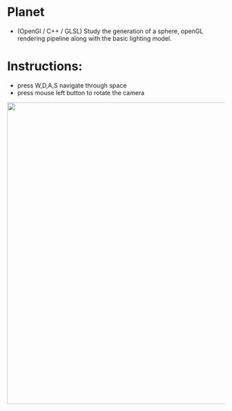 # Planet
- (OpenGl / C++ / GLSL)
Study the generation of a sphere, openGL rendering pipeline along with the basic lighting model.

# Instructions:
- press W,D,A,S navigate through space 
- press mouse left button to rotate the camera
<div align="center">
<img src="https://github.com/FernandaPinto/Planet_OpenGL/assets/83588044/ecad2982-8a1d-4e26-a57d-0008fde72ce1" width="700px" />
</div>
 
